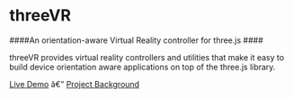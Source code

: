 threeVR
=======

####An orientation-aware Virtual Reality controller for three.js ####

threeVR provides virtual reality controllers and utilities that make it easy to build device orientation aware applications on top of the three.js library.

[Live Demo](http://people.opera.com/richt/release/demos/orientation/virtualreality/) â€” [Project Background](dev.opera.com/articles/view/w3c-device-orientation-usage/)
